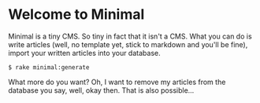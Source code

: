 Welcome to Minimal
==============================================================================

Minimal is a tiny CMS. So tiny in fact that it isn't a CMS. What you can do is
write articles (well, no template yet, stick to markdown and you'll be fine),
import your written articles into your database.

	$ rake minimal:generate

What more do you want?
Oh, I want to remove my articles from the database you say, well, okay then.
That is also possible...

